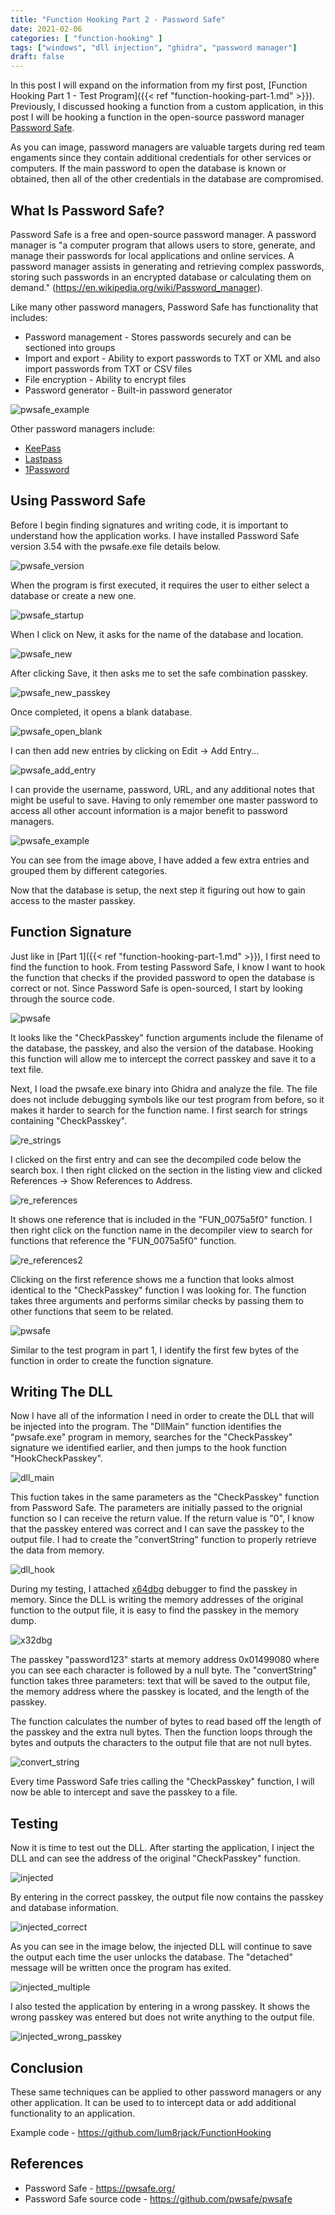 ```yaml
---
title: "Function Hooking Part 2 - Password Safe"
date: 2021-02-06
categories: [ "function-hooking" ]
tags: ["windows", "dll injection", "ghidra", "password manager"]
draft: false
---
```


In this post I will expand on the information from my first post, [Function Hooking Part 1 - Test Program]({{< ref "function-hooking-part-1.md" >}}). Previously, I discussed hooking a function from a custom application, in this post I will be hooking a function in the open-source password manager [Password Safe](https://pwsafe.org/). 

As you can image, password managers are valuable targets during red team engaments since they contain additional credentials for other services or computers. If the main password to open the database is known or obtained, then all of the other credentials in the database are compromised.

## What Is Password Safe?
Password Safe is a free and open-source password manager. A password manager is "a computer program that allows users to store, generate, and manage their passwords for local applications and online services. A password manager assists in generating and retrieving complex passwords, storing such passwords in an encrypted database or calculating them on demand." (https://en.wikipedia.org/wiki/Password_manager).

Like many other password managers, Password Safe has functionality that includes:
* Password management - Stores passwords securely and can be sectioned into groups
* Import and export - Ability to export passwords to TXT or XML and also import passwords from TXT or CSV files
* File encryption - Ability to encrypt files
* Password generator - Built-in password generator

![pwsafe_example](/img/FunctionHooking2/pwsafe_example.png)

Other password managers include:
* [KeePass](https://keepass.info/)
* [Lastpass](https://www.lastpass.com/)
* [1Password](https://1password.com/)

## Using Password Safe
Before I begin finding signatures and writing code, it is important to understand how the application works. I have installed Password Safe version 3.54  with the pwsafe.exe file details below.

![pwsafe_version](/img/FunctionHooking2/pwsafe_version.png)

When the program is first executed, it requires the user to either select a database or create a new one.

![pwsafe_startup](/img/FunctionHooking2/pwsafe_startup.png)

When I click on New, it asks for the name of the database and location.

![pwsafe_new](/img/FunctionHooking2/pwsafe_new.png)

After clicking Save, it then asks me to set the safe combination passkey.

![pwsafe_new_passkey](/img/FunctionHooking2/pwsafe_new_passkey.png)

Once completed, it opens a blank database.

![pwsafe_open_blank](/img/FunctionHooking2/pwsafe_open_blank.png)

I can then add new entries by clicking on Edit -> Add Entry...

![pwsafe_add_entry](/img/FunctionHooking2/pwsafe_add_entry.png)

I can provide the username, password, URL, and any additional notes that might be useful to save. Having to only remember one master password to access all other account information is a major benefit to password managers.

![pwsafe_example](/img/FunctionHooking2/pwsafe_example.png)

You can see from the image above, I have added a few extra entries and grouped them by different categories.

Now that the database is setup, the next step it figuring out how to gain access to the master passkey.


## Function Signature
Just like in [Part 1]({{< ref "function-hooking-part-1.md" >}}), I first need to find the function to hook. From testing Password Safe, I know I want to hook the function that checks if the provided password to open the database is correct or not. Since Password Safe is open-sourced, I start by looking through the source code.

![pwsafe](/img/FunctionHooking2/github_pwsfile.png)

It looks like the "CheckPasskey" function arguments include the filename of the database, the passkey, and also the version of the database. Hooking this function will allow me to intercept the correct passkey and save it to a text file.

Next, I load the pwsafe.exe binary into Ghidra and analyze the file. The file does not include debugging symbols like our test program from before, so it makes it harder to search for the function name. I first search for strings containing "CheckPasskey".

![re_strings](/img/FunctionHooking2/re_search_strings.png)

I clicked on the first entry and can see the decompiled code below the search box. I then right clicked on the section in the listing view and clicked References -> Show References to Address.

![re_references](/img/FunctionHooking2/re_references.png)

It shows one reference that is included in the "FUN_0075a5f0" function. I then right click on the function name in the decompiler view to search for functions that reference the "FUN_0075a5f0" function.

![re_references2](/img/FunctionHooking2/re_references2.png)

Clicking on the first reference shows me a function that looks almost identical to the "CheckPasskey" function I was looking for. The function takes three arguments and performs similar checks by passing them to other functions that seem to be related.

![pwsafe](/img/FunctionHooking2/re_ghidra.png)

Similar to the test program in part 1, I identify the first few bytes of the function in order to create the function signature.

## Writing The DLL
Now I have all of the information I need in order to create the DLL that will be injected into the program. The "DllMain" function identifies the "pwsafe.exe" program in memory, searches for the "CheckPasskey" signature we identified earlier, and then jumps to the hook function "HookCheckPasskey".

![dll_main](/img/FunctionHooking2/pwsafeDLL_main.png)

This fuction takes in the same parameters as the "CheckPasskey" function from Password Safe. The parameters are initially passed to the orignial function so I can receive the return value. If the return value is "0", I know that the passkey entered was correct and I can save the passkey to the output file. I had to create the "convertString" function to properly retrieve the data from memory.

![dll_hook](/img/FunctionHooking2/pwsafeDLL_HookCheckPassKey.png)

During my testing, I attached [x64dbg](https://x64dbg.com/) debugger to find the passkey in memory. Since the DLL is writing the memory addresses of the original function to the output file, it is easy to find the passkey in the memory dump.

![x32dbg](/img/FunctionHooking2/x32dbg_passkey.png)

The passkey "password123" starts at memory address 0x01499080 where you can see each character is followed by a null byte. The "convertString" function takes three parameters: text that will be saved to the output file, the memory address where the passkey is located, and the length of the passkey.

The function calculates the number of bytes to read based off the length of the passkey and the extra null bytes. Then the function loops through the bytes and outputs the characters to the output file that are not null bytes. 

![convert_string](/img/FunctionHooking2/pwsafeDLL_convertString.png)

Every time Password Safe tries calling the "CheckPasskey" function, I will now be able to intercept and save the passkey to a file.

## Testing
Now it is time to test out the DLL. After starting the application, I inject the DLL and can see the address of the original "CheckPasskey" function.

![injected](/img/FunctionHooking2/injected.png)

By entering in the correct passkey, the output file now contains the passkey and database information.

![injected_correct](/img/FunctionHooking2/injected_correct.png)

As you can see in the image below, the injected DLL will continue to save the output each time the user unlocks the database. The "detached" message will be written once the program has exited.

![injected_multiple](/img/FunctionHooking2/injected_multiple.png)

I also tested the application by entering in a wrong passkey. It shows the wrong passkey was entered but does not write anything to the output file.

![injected_wrong_passkey](/img/FunctionHooking2/injected_wrong_passkey.png)

## Conclusion
These same techniques can be applied to other password managers or any other application. It can be used to to intercept data or add additional functionality to an application.

Example code - https://github.com/lum8rjack/FunctionHooking

## References

* Password Safe - https://pwsafe.org/
* Password Safe source code - https://github.com/pwsafe/pwsafe

